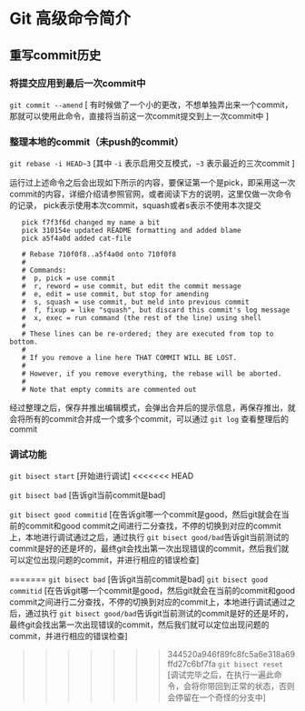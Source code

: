 # Git 高级命令简介

## 重写commit历史

### 将提交应用到最后一次commit中

 ``` git commit --amend ``` [ 有时候做了一个小的更改，不想单独弄出来一个commit，那就可以使用此命令，直接将当前这一次commit提交到上一次commit中 ]
 
### 整理本地的commit（未push的commit）

 ``` git rebase -i HEAD~3 ``` [其中 ``` -i ``` 表示启用交互模式，``` ~3 ``` 表示最近的三次commit ]
 
 运行过上述命令之后会出现如下所示的内容，要保证第一个是pick，即采用这一次commit的内容，详细介绍请参照官网，或者阅读下方的说明，这里仅做一次命令的记录，
 pick表示使用本次commit，squash或者s表示不使用本次提交
 
 ```
	pick f7f3f6d changed my name a bit
	pick 310154e updated README formatting and added blame
	pick a5f4a0d added cat-file

	# Rebase 710f0f8..a5f4a0d onto 710f0f8
	#
	# Commands:
	#  p, pick = use commit
	#  r, reword = use commit, but edit the commit message
	#  e, edit = use commit, but stop for amending
	#  s, squash = use commit, but meld into previous commit
	#  f, fixup = like "squash", but discard this commit's log message
	#  x, exec = run command (the rest of the line) using shell
	#
	# These lines can be re-ordered; they are executed from top to bottom.
	#
	# If you remove a line here THAT COMMIT WILL BE LOST.
	#
	# However, if you remove everything, the rebase will be aborted.
	#
	# Note that empty commits are commented out
 ```
 
 经过整理之后，保存并推出编辑模式，会弹出合并后的提示信息，再保存推出，就会将所有的commit合并成一个或多个commit，可以通过 ``` git log ``` 查看整理后的commit
 
### 调试功能
 ``` git bisect start ``` [开始进行调试]
<<<<<<< HEAD
 
 ``` git bisect bad ``` [告诉git当前commit是bad]
 
 ``` git bisect good commitid ``` [在告诉git哪一个commit是good，然后git就会在当前的commit和good commit之间进行二分查找，不停的切换到对应的commit上，本地进行调试通过之后，通过执行 ``` git bisect good/bad ```告诉git当前测试的commit是好的还是坏的，最终git会找出第一次出现错误的commit，然后我们就可以定位出现问题的commit，并进行相应的错误检查]
 
=======
 ``` git bisect bad ``` [告诉git当前commit是bad]
 ``` git bisect good commitid ``` [在告诉git哪一个commit是good，然后git就会在当前的commit和good commit之间进行二分查找，不停的切换到对应的commit上，本地进行调试通过之后，通过执行 ``` git bisect good/bad ```告诉git当前测试的commit是好的还是坏的，最终git会找出第一次出现错误的commit，然后我们就可以定位出现问题的commit，并进行相应的错误检查]
>>>>>>> 344520a946f89fc8fc5a6e318a69ffd27c6bf7fa
 ``` git bisect reset ``` [调试完毕之后，在执行一遍此命令，会将你带回到正常的状态，否则会停留在一个奇怪的分支中]
 